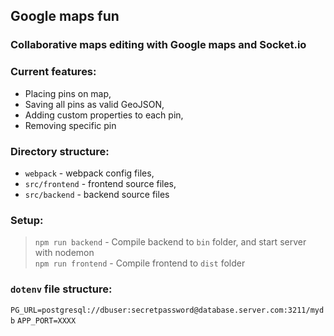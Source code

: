 ## Google maps fun
### Collaborative maps editing with Google maps and Socket.io

### Current features:
- Placing pins on map,
- Saving all pins as valid GeoJSON,
- Adding custom properties to each pin,
- Removing specific pin

### Directory structure:
- `webpack` - webpack config files,
- `src/frontend` - frontend source files,
- `src/backend` - backend source files

### Setup:
> `npm run backend` - Compile backend to `bin` folder, and start server with nodemon<br>
> `npm run frontend` - Compile frontend to `dist` folder

### `dotenv` file structure:
```PG_URL=postgresql://dbuser:secretpassword@database.server.com:3211/mydb```
```APP_PORT=XXXX```